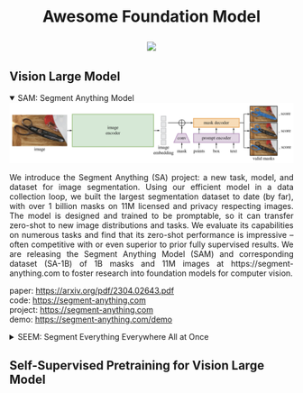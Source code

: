 # <p align="center">Awesome Foundation Model</p>  
<div align="center"><img src="assets/sam-demo.gif"/></div>  

## Vision Large Model

<details open>
<summary>SAM: Segment Anything Model</summary>
<div align="center"><img src="assets/sam.png"/></div>    
<div align="justify">
<p>
We introduce the Segment Anything (SA) project: a new task, model, and dataset for image segmentation. Using our efficient model in a data collection loop, we built the largest segmentation dataset to date (by far), with over 1 billion masks on 11M licensed and privacy respecting images. The model is designed and trained to be promptable, so it can transfer zero-shot to new image distributions and tasks. We evaluate its capabilities on numerous tasks and find that its zero-shot performance is impressive – often competitive with or even superior to prior fully supervised results. We are releasing the Segment Anything Model (SAM) and corresponding dataset (SA-1B) of 1B masks and 11M images at https://segment-anything.com to foster research into foundation models for computer vision.
 
paper: https://arxiv.org/pdf/2304.02643.pdf  
code: https://segment-anything.com  
project: https://segment-anything.com  
demo: https://segment-anything.com/demo  
</p>
</div>
</details>

<details>
<summary>SEEM: Segment Everything Everywhere All at Once</summary>
<div align="center"><img src="assets/seem.png"/></div>    
<div align="justify">
<p>
Despite the growing demand for interactive AI systems, there have been few comprehensive studies on human-AI interaction in visual understanding e.g. segmentation. Inspired by the development of prompt-based universal interfaces for LLMs, this paper presents SEEM, a promptable, interactive model for Segmenting Everything Everywhere all at once in an image. SEEM has four desiderata: i) Versatility by introducing a versatile prompting engine for different types of prompts, including points, boxes, scribbles, masks, texts, and referred regions of another image; ii) Compositionality by learning a joint visual-semantic space for visual and textual prompts to compose queries on the fly for inference as shown in Fig. 1; iii) Interactivity by incorporating learnable memory prompts to retain dialog history information via mask-guided cross-attention; and iv) Semantic-awareness by using a text encoder to encode text queries and mask labels for open-vocabulary segmentation. A comprehensive empirical study is performed to validate the effectiveness of SEEM on various segmentation tasks. SEEM shows a strong capability of generalizing to unseen user intents as it learned to compose prompts of different types in a unified representation space. In addition, SEEM can efficiently handle multiple rounds of interactions with a lightweight prompt decoder. The SEEM demo is available at https://github.com/UX-Decoder/Segment-Everything-Everywhere-All-At-Once, and the source code will be released at the same place.

paper: https://arxiv.org/pdf/2304.06718.pdf  
code: https://github.com/UX-Decoder/Segment-Everything-Everywhere-All-At-Once  
demo: https://huggingface.co/spaces/xdecoder/SEEM   
</p>
</div>
</details>


##  Self-Supervised Pretraining for Vision Large Model
